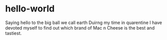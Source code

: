 # hello-world
Saying hello to the big ball we call earth 
Duirng my time in quarentine I have devoted myself to find out which brand of Mac n Cheese is the best and tastiest. 
